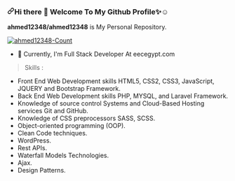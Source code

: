 <article class="markdown-body entry-content container-lg f5" itemprop="text"><h3 dir="auto"><a id="user-content-hi-there--welcome-to-my-github-profilerelaxed" class="anchor" aria-hidden="true" href="#hi-there--welcome-to-my-github-profilerelaxed"><svg class="octicon octicon-link" viewBox="0 0 16 16" version="1.1" width="16" height="16" aria-hidden="true"><path fill-rule="evenodd" d="M7.775 3.275a.75.75 0 001.06 1.06l1.25-1.25a2 2 0 112.83 2.83l-2.5 2.5a2 2 0 01-2.83 0 .75.75 0 00-1.06 1.06 3.5 3.5 0 004.95 0l2.5-2.5a3.5 3.5 0 00-4.95-4.95l-1.25 1.25zm-4.69 9.64a2 2 0 010-2.83l2.5-2.5a2 2 0 012.83 0 .75.75 0 001.06-1.06 3.5 3.5 0 00-4.95 0l-2.5 2.5a3.5 3.5 0 004.95 4.95l1.25-1.25a.75.75 0 00-1.06-1.06l-1.25 1.25a2 2 0 01-2.83 0z"></path></svg></a>Hi there <g-emoji class="g-emoji" alias="wave" fallback-src="https://github.githubassets.com/images/icons/emoji/unicode/1f44b.png">👋</g-emoji> Welcome To My Github Profile<g-emoji class="g-emoji" alias="sparkles" fallback-src="https://github.githubassets.com/images/icons/emoji/unicode/2728.png">✨</g-emoji><g-emoji class="g-emoji" alias="relaxed" fallback-src="https://github.githubassets.com/images/icons/emoji/unicode/263a.png">☺️</g-emoji></h3>
<p dir="auto"><strong>ahmed12348/ahmed12348</strong> is My Personal Repository.</p>
<p align="left" dir="auto"> <a target="_blank" rel="noopener noreferrer nofollow" href="https://camo.githubusercontent.com/8c87950fa9a7b086359a7cb684574e8f842863cc196d5814268118ff6fd2d82f/68747470733a2f2f6b6f6d617265762e636f6d2f67687076632f3f757365726e616d653d6c61696c61393130266c6162656c3d50726f66696c65253230766965777326636f6c6f723d306537356236267374796c653d666c6174"><img src="https://camo.githubusercontent.com/8c87950fa9a7b086359a7cb684574e8f842863cc196d5814268118ff6fd2d82f/68747470733a2f2f6b6f6d617265762e636f6d2f67687076632f3f757365726e616d653d6c61696c61393130266c6162656c3d50726f66696c65253230766965777326636f6c6f723d306537356236267374796c653d666c6174" alt="ahmed12348-Count" data-canonical-src="https://komarev.com/ghpvc/?username=ahmed12348&amp;label=Profile%20views&amp;color=0e75b6&amp;style=flat" style="max-width: 100%;"></a> </p>
<ul dir="auto">
<li><g-emoji class="g-emoji" alias="telescope" fallback-src="https://github.githubassets.com/images/icons/emoji/unicode/1f52d.png">🔭</g-emoji> Currently, I'm Full Stack Developer At eecegypt.com</li>
<!-- <li>Problem Solving, play with me <a href="https://www.codingame.com" rel="nofollow">codingame</a></li> -->
</ul>
<blockquote>
<p dir="auto">Skills :</p>
</blockquote>
<ul dir="auto">
<li>Front End Web Development skills
 HTML5, CSS2, CSS3, JavaScript, JQUERY and Bootstrap Framework.</li>
<li>Back End Web Development skills
PHP, MYSQL, and Laravel Framework.</li>
<li>Knowledge of source control Systems and Cloud-Based Hosting services
Git and GitHub.</li>
<li>Knowledge of CSS preprocessors
SASS, SCSS.</li>
<li>Object-oriented programming (OOP).</li>
<li>Clean Code techniques.</li>
<li>WordPress.</li>
<li>Rest APIs.</li>
<li>Waterfall Models Technologies.</li>
<li>Ajax.</li>
<li>Design Patterns.</li>
</ul>

</article>
